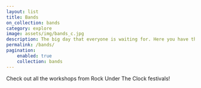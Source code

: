 ```yaml
---
layout: list
title: Bands
on_collection: bands
category: explore
image: assets/img/bands_c.jpg
description: The big day that everyone is waiting for. Here you have the oportunity to see and appreciate big artists and local bands.
permalink: /bands/
pagination:
    enabled: true
    collection: bands
---
```

Check out all the workshops from Rock Under The Clock festivals!